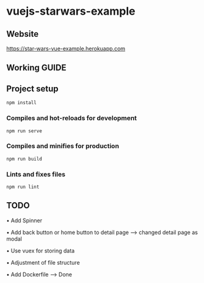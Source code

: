 # vuejs-starwars-example

## Website
https://star-wars-vue-example.herokuapp.com

## **Working GUIDE**

## Project setup
```
npm install
```

### Compiles and hot-reloads for development
```
npm run serve
```

### Compiles and minifies for production
```
npm run build
```

### Lints and fixes files
```
npm run lint
```

## TODO

• Add Spinner

• Add back button or home button to detail page --> changed detail page as modal 

• Use vuex for storing data

• Adjustment of file structure

• Add Dockerfile --> Done
